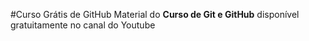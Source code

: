 #Curso Grátis de GitHub
Material do **Curso de Git e GitHub** disponível gratuitamente no canal do Youtube
